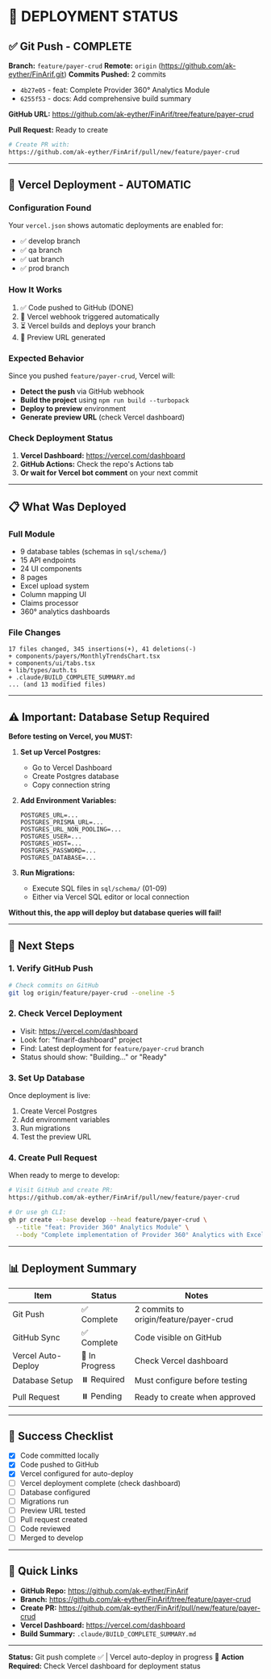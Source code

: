 # 🚀 DEPLOYMENT STATUS

## ✅ Git Push - COMPLETE

**Branch:** `feature/payer-crud`
**Remote:** `origin` (https://github.com/ak-eyther/FinArif.git)
**Commits Pushed:** 2 commits
- `4b27e05` - feat: Complete Provider 360° Analytics Module
- `6255f53` - docs: Add comprehensive build summary

**GitHub URL:** https://github.com/ak-eyther/FinArif/tree/feature/payer-crud

**Pull Request:** Ready to create
```bash
# Create PR with:
https://github.com/ak-eyther/FinArif/pull/new/feature/payer-crud
```

---

## 🔄 Vercel Deployment - AUTOMATIC

### Configuration Found
Your `vercel.json` shows automatic deployments are enabled for:
- ✅ develop branch
- ✅ qa branch  
- ✅ uat branch
- ✅ prod branch

### How It Works
1. ✅ Code pushed to GitHub (DONE)
2. 🔄 Vercel webhook triggered automatically
3. ⏳ Vercel builds and deploys your branch
4. 🎉 Preview URL generated

### Expected Behavior
Since you pushed `feature/payer-crud`, Vercel will:
- **Detect the push** via GitHub webhook
- **Build the project** using `npm run build --turbopack`
- **Deploy to preview** environment
- **Generate preview URL** (check Vercel dashboard)

### Check Deployment Status
1. **Vercel Dashboard:** https://vercel.com/dashboard
2. **GitHub Actions:** Check the repo's Actions tab
3. **Or wait for Vercel bot comment** on your next commit

---

## 📋 What Was Deployed

### Full Module
- 9 database tables (schemas in `sql/schema/`)
- 15 API endpoints
- 24 UI components  
- 8 pages
- Excel upload system
- Column mapping UI
- Claims processor
- 360° analytics dashboards

### File Changes
```
17 files changed, 345 insertions(+), 41 deletions(-)
+ components/payers/MonthlyTrendsChart.tsx
+ components/ui/tabs.tsx
+ lib/types/auth.ts
+ .claude/BUILD_COMPLETE_SUMMARY.md
... (and 13 modified files)
```

---

## ⚠️ Important: Database Setup Required

**Before testing on Vercel, you MUST:**

1. **Set up Vercel Postgres:**
   - Go to Vercel Dashboard
   - Create Postgres database
   - Copy connection string

2. **Add Environment Variables:**
   ```
   POSTGRES_URL=...
   POSTGRES_PRISMA_URL=...
   POSTGRES_URL_NON_POOLING=...
   POSTGRES_USER=...
   POSTGRES_HOST=...
   POSTGRES_PASSWORD=...
   POSTGRES_DATABASE=...
   ```

3. **Run Migrations:**
   - Execute SQL files in `sql/schema/` (01-09)
   - Either via Vercel SQL editor or local connection

**Without this, the app will deploy but database queries will fail!**

---

## 🎯 Next Steps

### 1. Verify GitHub Push
```bash
# Check commits on GitHub
git log origin/feature/payer-crud --oneline -5
```

### 2. Check Vercel Deployment
- Visit: https://vercel.com/dashboard
- Look for: "finarif-dashboard" project
- Find: Latest deployment for `feature/payer-crud` branch
- Status should show: "Building..." or "Ready"

### 3. Set Up Database
Once deployment is live:
1. Create Vercel Postgres
2. Add environment variables
3. Run migrations
4. Test the preview URL

### 4. Create Pull Request
When ready to merge to develop:
```bash
# Visit GitHub and create PR:
https://github.com/ak-eyther/FinArif/pull/new/feature/payer-crud

# Or use gh CLI:
gh pr create --base develop --head feature/payer-crud \
  --title "feat: Provider 360° Analytics Module" \
  --body "Complete implementation of Provider 360° Analytics with Excel upload, column mapping, and analytics dashboards"
```

---

## 📊 Deployment Summary

| Item | Status | Notes |
|------|--------|-------|
| Git Push | ✅ Complete | 2 commits to origin/feature/payer-crud |
| GitHub Sync | ✅ Complete | Code visible on GitHub |
| Vercel Auto-Deploy | 🔄 In Progress | Check Vercel dashboard |
| Database Setup | ⏸️ Required | Must configure before testing |
| Pull Request | ⏸️ Pending | Ready to create when approved |

---

## 🎉 Success Checklist

- [x] Code committed locally
- [x] Code pushed to GitHub
- [x] Vercel configured for auto-deploy
- [ ] Vercel deployment complete (check dashboard)
- [ ] Database configured
- [ ] Migrations run
- [ ] Preview URL tested
- [ ] Pull request created
- [ ] Code reviewed
- [ ] Merged to develop

---

## 🔗 Quick Links

- **GitHub Repo:** https://github.com/ak-eyther/FinArif
- **Branch:** https://github.com/ak-eyther/FinArif/tree/feature/payer-crud
- **Create PR:** https://github.com/ak-eyther/FinArif/pull/new/feature/payer-crud
- **Vercel Dashboard:** https://vercel.com/dashboard
- **Build Summary:** `.claude/BUILD_COMPLETE_SUMMARY.md`

---

**Status:** Git push complete ✅ | Vercel auto-deploy in progress 🔄
**Action Required:** Check Vercel dashboard for deployment status

